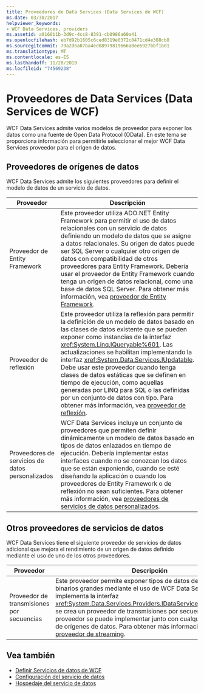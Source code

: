 ```yaml
---
title: Proveedores de Data Services (Data Services de WCF)
ms.date: 03/30/2017
helpviewer_keywords:
- WCF Data Services, providers
ms.assetid: a0160b1b-3d9c-4cc8-8391-cb0986a60a41
ms.openlocfilehash: eb7d92b1605c6ced8319e0372c8471cd4e388cb8
ms.sourcegitcommit: 79a2d6a07ba4ed08979819666a0ee6927bbf1b01
ms.translationtype: MT
ms.contentlocale: es-ES
ms.lasthandoff: 11/28/2019
ms.locfileid: "74569238"
---
```

# <a name="data-services-providers-wcf-data-services"></a>Proveedores de Data Services (Data Services de WCF)
WCF Data Services admite varios modelos de proveedor para exponer los datos como una fuente de Open Data Protocol (OData). En este tema se proporciona información para permitirle seleccionar el mejor WCF Data Services proveedor para el origen de datos.  
  
## <a name="data-source-providers"></a>Proveedores de orígenes de datos  
 WCF Data Services admite los siguientes proveedores para definir el modelo de datos de un servicio de datos.  
  
|Proveedor|Descripción|  
|--------------|-----------------|  
|Proveedor de Entity Framework|Este proveedor utiliza ADO.NET Entity Framework para permitir el uso de datos relacionales con un servicio de datos definiendo un modelo de datos que se asigne a datos relacionales. Su origen de datos puede ser SQL Server o cualquier otro origen de datos con compatibilidad de otros proveedores para Entity Framework. Debería usar el proveedor de Entity Framework cuando tenga un origen de datos relacional, como una base de datos SQL Server. Para obtener más información, vea [proveedor de Entity Framework](entity-framework-provider-wcf-data-services.md).|  
|Proveedor de reflexión|Este proveedor utiliza la reflexión para permitir la definición de un modelo de datos basado en las clases de datos existente que se pueden exponer como instancias de la interfaz <xref:System.Linq.IQueryable%601>. Las actualizaciones se habilitan implementando la interfaz <xref:System.Data.Services.IUpdatable>. Debe usar este proveedor cuando tenga clases de datos estáticas que se definen en tiempo de ejecución, como aquellas generadas por LINQ para SQL o las definidas por un conjunto de datos con tipo. Para obtener más información, vea [proveedor de reflexión](reflection-provider-wcf-data-services.md).|  
|Proveedores de servicios de datos personalizados|WCF Data Services incluye un conjunto de proveedores que permiten definir dinámicamente un modelo de datos basado en tipos de datos enlazados en tiempo de ejecución. Debería implementar estas interfaces cuando no se conozcan los datos que se están exponiendo, cuando se esté diseñando la aplicación o cuando los proveedores de Entity Framework o de reflexión no sean suficientes. Para obtener más información, vea [proveedores de servicios de datos personalizados](custom-data-service-providers-wcf-data-services.md).|  
  
## <a name="other-data-service-providers"></a>Otros proveedores de servicios de datos  
 WCF Data Services tiene el siguiente proveedor de servicios de datos adicional que mejora el rendimiento de un origen de datos definido mediante el uso de uno de los otros proveedores.  
  
|Proveedor|Descripción|  
|--------------|-----------------|  
|Proveedor de transmisiones por secuencias|Este proveedor permite exponer tipos de datos de objetos binarios grandes mediante el uso de WCF Data Services. Si implementa la interfaz <xref:System.Data.Services.Providers.IDataServiceStreamProvider>, se crea un proveedor de transmisiones por secuencias. Este proveedor se puede implementar junto con cualquier proveedor de orígenes de datos. Para obtener más información, consulte [proveedor de streaming](streaming-provider-wcf-data-services.md).|  
  
## <a name="see-also"></a>Vea también

- [Definir Servicios de datos de WCF](defining-wcf-data-services.md)
- [Configuración del servicio de datos](configuring-the-data-service-wcf-data-services.md)
- [Hospedaje del servicio de datos](hosting-the-data-service-wcf-data-services.md)
